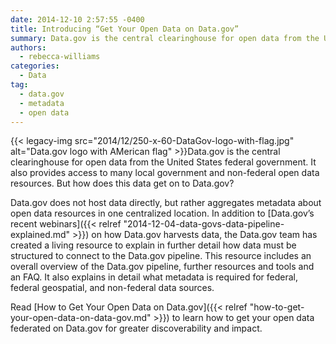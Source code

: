```yaml
---
date: 2014-12-10 2:57:55 -0400
title: Introducing “Get Your Open Data on Data.gov”
summary: Data.gov is the central clearinghouse for open data from the United States federal government. It also provides access to many local government and non-federal open data resources. But how does this data get on to Data.gov? Data.gov does not host data directly, but rather aggregates metadata about
authors:
  - rebecca-williams
categories:
  - Data
tag:
  - data.gov
  - metadata
  - open data
---
```


{{< legacy-img src="2014/12/250-x-60-DataGov-logo-with-flag.jpg" alt="Data.gov logo with AMerican flag" >}}Data.gov is the central clearinghouse for open data from the United States federal government. It also provides access to many local government and non-federal open data resources. But how does this data get on to Data.gov?

Data.gov does not host data directly, but rather aggregates metadata about open data resources in one centralized location. In addition to [Data.gov&#8217;s recent webinars]({{< relref "2014-12-04-data-govs-data-pipeline-explained.md" >}}) on how Data.gov harvests data, the Data.gov team has created a living resource to explain in further detail how data must be structured to connect to the Data.gov pipeline. This resource includes an overall overview of the Data.gov pipeline, further resources and tools and an FAQ. It also explains in detail what metadata is required for federal, federal geospatial, and non-federal data sources.

Read [How to Get Your Open Data on Data.gov]({{< relref "how-to-get-your-open-data-on-data-gov.md" >}}) to learn how to get your open data federated on Data.gov for greater discoverability and impact.